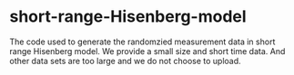 # short-range-Hisenberg-model
The code used to generate the randomzied measurement data in short range Hisenberg model. We provide a small size and short time data. And other data sets are too large and we do not choose to upload.
